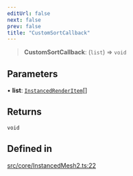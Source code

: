 ```yaml
---
editUrl: false
next: false
prev: false
title: "CustomSortCallback"
---
```


> **CustomSortCallback**: (`list`) => `void`

## Parameters

• **list**: [`InstancedRenderItem`](/api/type-aliases/instancedrenderitem/)[]

## Returns

`void`

## Defined in

[src/core/InstancedMesh2.ts:22](https://github.com/agargaro/instanced-mesh/blob/ce4f7f0726405524f486e5047c492ee1975f20df/src/core/InstancedMesh2.ts#L22)
